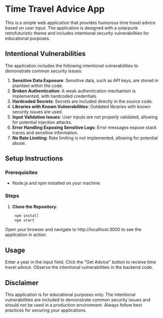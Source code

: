 # Time Travel Advice App

This is a simple web application that provides humorous time travel advice based on user input. The application is designed with a solarpunk retrofuturistic theme and includes intentional security vulnerabilities for educational purposes.

## Intentional Vulnerabilities

The application includes the following intentional vulnerabilities to demonstrate common security issues:

1. **Sensitive Data Exposure**: Sensitive data, such as API keys, are stored in plaintext within the code.
2. **Broken Authentication**: A weak authentication mechanism is implemented, with hardcoded credentials.
3. **Hardcoded Secrets**: Secrets are included directly in the source code.
4. **Libraries with Known Vulnerabilities**: Outdated libraries with known security issues are used.
5. **Input Validation Issues**: User inputs are not properly validated, allowing for potential injection attacks.
6. **Error Handling Exposing Sensitive Logs**: Error messages expose stack traces and sensitive information.
7. **No Rate Limiting**: Rate limiting is not implemented, allowing for potential abuse.

## Setup Instructions

### Prerequisites

- Node.js and npm installed on your machine.

### Steps

1. **Clone the Repository**:
   ```bash
    npm install
    npm start
    ```
Open your browser and navigate to http://localhost:3000 to see the application in action.  

## Usage
Enter a year in the input field.
Click the "Get Advice" button to receive time travel advice.
Observe the intentional vulnerabilities in the backend code.

## Disclaimer
This application is for educational purposes only. The intentional vulnerabilities are included to demonstrate common security issues and should not be used in a production environment. Always follow best practices for securing your applications.


